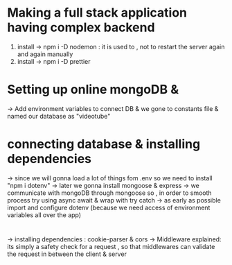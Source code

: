 # Making a full stack application having complex backend

1. install -> npm i -D nodemon : it is used to , not to restart the server again and again manually
2. install -> npm i -D prettier


# Setting up online mongoDB &
-> Add environment variables to connect DB & we gone to constants file & named our database as "videotube"


# connecting database & installing dependencies
-> since we will gonna load a lot of things fom .env so we need to install "npm i dotenv" 
-> later we gonna install mongoose & express
-> we communicate with mongoDB through mongoose so , in order to smooth process try using async await & wrap with try catch
-> as early as possible import and configure dotenv (because we need access of environment variables all over the app)

# 
-> installing dependencies : cookie-parser & cors
-> Middleware explained: its simply a safety check for a request , so that middlewares can validate the request in between the client & server